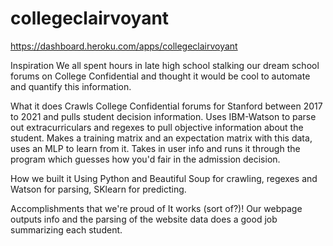 # collegeclairvoyant

https://dashboard.heroku.com/apps/collegeclairvoyant

Inspiration
We all spent hours in late high school stalking our dream school forums on College Confidential and thought it would be cool to automate and quantify this information.

What it does
Crawls College Confidential forums for Stanford between 2017 to 2021 and pulls student decision information. Uses IBM-Watson to parse out extracurriculars and regexes to pull objective information about the student. Makes a training matrix and an expectation matrix with this data, uses an MLP to learn from it. Takes in user info and runs it through the program which guesses how you'd fair in the admission decision.

How we built it
Using Python and Beautiful Soup for crawling, regexes and Watson for parsing, SKlearn for predicting.

Accomplishments that we're proud of
It works (sort of?)! Our webpage outputs info and the parsing of the website data does a good job summarizing each student.
